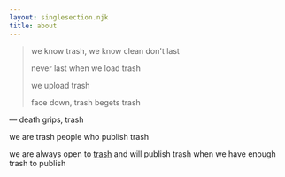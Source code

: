 ```yaml
---
layout: singlesection.njk
title: about
---
```


<blockquote>
we know trash, we know clean don't last

never last when we load trash

we upload trash

face down, trash begets trash
</blockquote>

— death grips, trash

we are trash people who publish trash

we are always open to [trash](/submit) and will publish trash when we have enough trash to publish